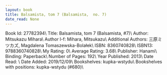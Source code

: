```yaml
---
layout: book
title: Balsamista, tom 7 (Balsamista,  no. 7)
date_read: None
---
```


Book Id: 27782394\ 
Title: Balsamista, tom 7 (Balsamista, #7)\ 
Author: Mitsukazu Mihara\ 
Author l-f: Mihara, Mitsukazu\ 
Additional Authors: 三原ミツカズ, Magdalena Tomaszewska-Bolałek\ 
ISBN: 8360740828\ 
ISBN13: 9788360740828\ 
My Rating: 0\ 
Average Rating: 3.68\ 
Publisher: Hanami\ 
Binding: Paperback\ 
Number of Pages: 192\ 
Year Published: 2013\ 
Date Read: \ 
Date Added: 2019/12/09\ 
Bookshelves: kupka-wstydu\ 
Bookshelves with positions: kupka-wstydu (#680)\ 


